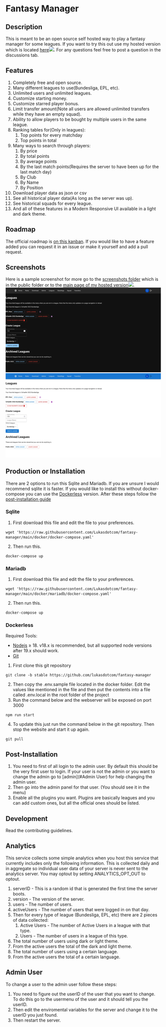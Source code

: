 # Fantasy Manager

## Description

This is meant to be an open source self hosted way to play a fantasy manager for some leagues. If you want to try this out use my hosted version which is located [here](https://fantasy.lschaefer.xyz)![](https://uptime.lschaefer.xyz/api/badge/15/uptime/720?label=30&labelSuffix=d). For any questions feel free to post a question in the discussions tab.

## Features

1. Completely free and open source.
2. Many different leagues to use(Bundesliga, EPL, etc).
3. Unlimited users and unlimited leagues.
4. Customize starting money.
5. Customize starred player bonus.
6. Limit transfer amount(Note all users are allowed unlimited transfers while they have an empty squad).
7. Ability to allow players to be bought by multiple users in the same league.
8. Ranking tables for(Only in leagues):
   1. Top points for every matchday
   2. Top points in total
9. Many ways to search through players:
   1. By price
   2. By total points
   3. By average points
   4. By the last match points(Requires the server to have been up for the last match day)
   5. By Club
   6. By Name
   7. By Position
10. Download player data as json or csv
11. See all historical player data(As long as the server was up).
12. See historical squads for every league.
13. And all of these features in a Modern Responsive UI available in a light and dark theme.

## Roadmap

The official roadmap is [on this kanban](https://drive.lschaefer.xyz/kanban/#/2/kanban/view/Tv48PjfOOBpvt59CcPmnB+NtZyPvuTScCnNWLIhRoeA/). If you would like to have a feature added you can request it in an issue or make it yourself and add a pull request.

## Screenshots

Here is a sample screenshot for more go to the [screenshots folder](public/screenshots/) which is in the public folder or to the [main page of my hosted version](https://fantasy.lschaefer.xyz)![](https://uptime.lschaefer.xyz/api/badge/15/uptime/720?label=30&labelSuffix=d).
![Screenshot of League page Dark Theme](public/screenshots/MainDark.webp?raw=true)
![Screenshot of League Page Light Theme](public/screenshots/MainLight.webp?raw=true)

## Production or Installation

There are 2 options to run this Sqlite and Mariadb. If you are unsure I would recommend sqlite it is faster. If you would like to install this without docker-compose you can use the [Dockerless](#dockerless) version. After these steps follow the [post-installation guide](#Post-Installation)

### Sqlite

1. First download this file and edit the file to your preferences.

```
wget 'https://raw.githubusercontent.com/Lukasdotcom/fantasy-manager/main/docker/docker-compose.yaml'
```

2. Then run this.

```
docker-compose up
```

### Mariadb

1. First download this file and edit the file to your preferences.

```
wget 'https://raw.githubusercontent.com/Lukasdotcom/fantasy-manager/main/docker/mariadb/docker-compose.yaml'
```

2. Then run this.

```
docker-compose up
```

### Dockerless

Required Tools:

- [Nodejs](https://nodejs.org/en/download/) ≥ 18. v18.x is recommended, but all supported node versions after 19.x should work.
- [Git](https://git-scm.com/downloads)

1. First clone this git repository

```
git clone -b stable https://github.com/lukasdotcom/fantasy-manager
```

2. Then copy the .env.sample file located in the docker folder. Edit the values like mentioned in the file and then put the contents into a file called .env.local in the root folder of the project
3. Run the command below and the webserver will be exposed on port 3000

```
npm run start
```

4. To update this just run the command below in the git repository. Then stop the website and start it up again.

```
git pull
```

## Post-Installation

1. You need to first of all login to the admin user. By default this should be the very first user to login. If your user is not the admin or you want to change the admin go to [admin](#Admin User) for help changing the admin user.
2. Then go into the admin panel for that user. (You should see it in the menu)
3. Enable all the plugins you want. Plugins are basically leagues and you can add custom ones, but all the official ones should be listed.

## Development

Read the contributing guidelines.

## Analytics

This service collects some simple analytics when you host this service that currently includes only the following information. This is collected daily and in aggregate so individual user data of your server is never sent to the analytics server. You may optout by setting ANALYTICS_OPT_OUT to optout.

1. serverID - This is a random id that is generated the first time the server boots.
2. version - The version of the server.
3. users - The number of users.
4. activeUsers - The number of users that were logged in on that day.
5. Then for every type of league (Bundesliga, EPL, etc) there are 2 pieces of data collected:
   1. Active Users - The number of Active Users in a league with that type.
   2. Users - The number of users in a league of this type.
6. The total number of users using dark or light theme.
7. From the active users the total of the dark and light theme.
8. The total number of users using a certain language.
9. From the active users the total of a certain language.

## Admin User

To change a user to the admin user follow these steps:

1. You need to figure out the userID of the user that you want to change. To do this go to the usermenu of the user and it should tell you the userID.
2. Then edit the enviromental variables for the server and change it to the userID you just found.
3. Then restart the server.
